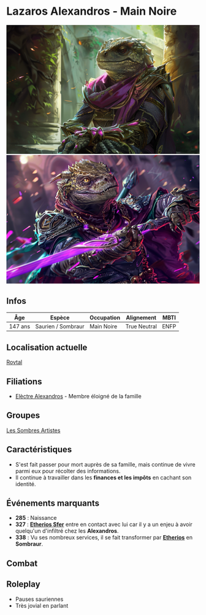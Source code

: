 # Lazaros Alexandros - Main Noire
![Lazaros Alexandros](../../../_images/lazaros3.png)
![Lazaros Alexandros](../../../_images/lazaros.png)

## Infos 
| Âge | Espèce | Occupation | Alignement | MBTI |
| --- | ------ | ---------- | ---------- | ---- |
| 147 ans | Saurien / Sombraur | Main Noire | True Neutral | ENFP |

## Localisation actuelle
[Rovtal](../../VILLES/Rovtal.md)

## Filiations
* [Elèctre Alexandros](../DVOLSTI/Elèctre_Alexandros.md) - Membre éloigné de la famille

## Groupes 
[Les Sombres Artistes](../../VILLES/Rovtal.md#les-sombres-artistes)

## Caractéristiques
* S'est fait passer pour mort auprès de sa famille, mais continue de vivre parmi eux pour récolter des informations.
* Il continue à travailler dans les **finances et les impôts** en cachant son identité.

## Événements marquants
* **285** : Naissance
* **327** : [**Etherios Sfer**](./Ethérios_Sfer.md) entre en contact avec lui car il y a un enjeu à avoir quelqu'un d'infiltré chez les **Alexandros**.
* **338** : Vu ses nombreux services, il se fait transformer par [**Etherios**](./Ethérios_Sfer.md) en **Sombraur**.

## Combat

## Roleplay
* Pauses sauriennes
* Très jovial en parlant
